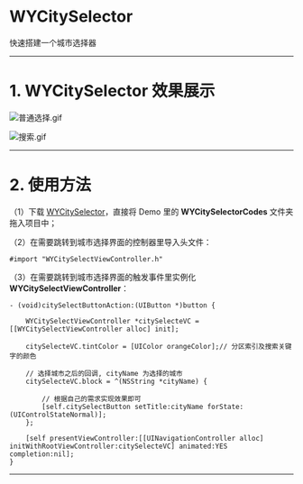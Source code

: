 # WYCitySelector
快速搭建一个城市选择器
***
# 1. WYCitySelector 效果展示

![普通选择.gif](https://github.com/yiyi0202/WYCitySelector/blob/master/普通选择.gif)

![搜索.gif](https://github.com/yiyi0202/WYCitySelector/blob/master/搜索.gif)
***
# 2. 使用方法
（1）下载 [WYCitySelector](https://github.com/yiyi0202/WYCitySelector)，直接将 Demo 里的 **WYCitySelectorCodes** 文件夹拖入项目中；

（2）在需要跳转到城市选择界面的控制器里导入头文件：
```
#import "WYCitySelectViewController.h"
```
（3）在需要跳转到城市选择界面的触发事件里实例化  **WYCitySelectViewController**：
```
- (void)citySelectButtonAction:(UIButton *)button {
    
    WYCitySelectViewController *citySelecteVC = [[WYCitySelectViewController alloc] init];
    
    citySelecteVC.tintColor = [UIColor orangeColor];// 分区索引及搜索关键字的颜色
    
    // 选择城市之后的回调, cityName 为选择的城市
    citySelecteVC.block = ^(NSString *cityName) {
        
        // 根据自己的需求实现效果即可
        [self.citySelectButton setTitle:cityName forState:(UIControlStateNormal)];
    };
    
    [self presentViewController:[[UINavigationController alloc] initWithRootViewController:citySelecteVC] animated:YES completion:nil];
}
```
***
